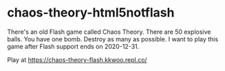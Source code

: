 # chaos-theory-html5notflash
There's an old Flash game called Chaos Theory. There are 50 explosive balls. You have one bomb. Destroy as many as possible.
I want to play this game after Flash support ends on 2020-12-31.

Play at https://chaos-theory-flash.kkwoo.repl.co/
